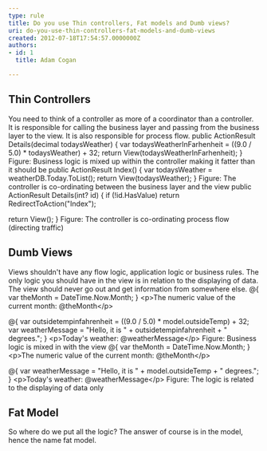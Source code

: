 ```yaml
---
type: rule
title: Do you use Thin controllers, Fat models and Dumb views?
uri: do-you-use-thin-controllers-fat-models-and-dumb-views
created: 2012-07-18T17:54:57.0000000Z
authors:
- id: 1
  title: Adam Cogan

---
```


 
## Thin Controllers

You need to think of a controller as more of a coordinator than a controller. 
It is responsible for calling the business layer and passing from the business layer to the view. 
It is also responsible for process flow.
 public ActionResult Details(decimal todaysWeather)
{
var todaysWeatherInFarhenheit = ((9.0 / 5.0) \* todaysWeather) + 32;
return View(todaysWeatherInFarhenheit); }
Figure: Business logic is mixed up within the controller making it fatter than it should be public ActionResult Index()
{
var todaysWeather = weatherDB.Today.ToList();
return View(todaysWeather);
} Figure: The controller is co-ordinating between the business layer and the view public ActionResult Details(int? id)
{
if (!id.HasValue)
return RedirectToAction("Index");

return View();
} Figure: The controller is co-ordinating process flow (directing traffic) 
## Dumb Views

Views shouldn't have any flow logic, application logic or business rules.
The only logic you should have in the view is in relation to the displaying of data.
The view should never go out and get information from somewhere else.
@{ var theMonth = DateTime.Now.Month; }
&lt;p&gt;The numeric value of the current month: @theMonth&lt;/p&gt;

@{
var outsidetempinfahrenheit = ((9.0 / 5.0) \* model.outsideTemp) + 32;
var weatherMessage = "Hello, it is " + outsidetempinfahrenheit + " 
degrees.";
}
&lt;p&gt;Today's weather: @weatherMessage&lt;/p&gt; Figure: Business logic is mixed in with the view @{ var theMonth = DateTime.Now.Month; }
&lt;p&gt;The numeric value of the current month: @theMonth&lt;/p&gt;

@{
var weatherMessage = "Hello, it is " + model.outsideTemp + " degrees.";
}
&lt;p&gt;Today's weather: @weatherMessage&lt;/p&gt;
Figure: The logic is related to the displaying of data only 
## Fat Model

So where do we put all the logic? The answer of course is in the model, hence the name fat model.

